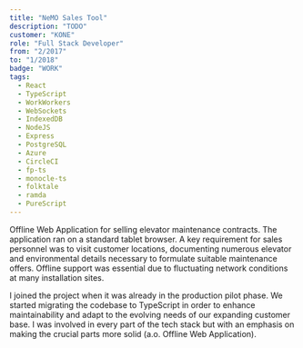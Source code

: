 ```yaml
---
title: "NeMO Sales Tool"
description: "TODO"
customer: "KONE"
role: "Full Stack Developer"
from: "2/2017"
to: "1/2018"
badge: "WORK"
tags:
  - React
  - TypeScript
  - WorkWorkers
  - WebSockets
  - IndexedDB
  - NodeJS
  - Express
  - PostgreSQL
  - Azure
  - CircleCI
  - fp-ts
  - monocle-ts
  - folktale
  - ramda
  - PureScript
---
```

Offline Web Application for selling elevator maintenance contracts. The application ran on a standard tablet browser. A key requirement for sales personnel was to visit customer locations, documenting numerous elevator and environmental details necessary to formulate suitable maintenance offers. Offline support was essential due to fluctuating network conditions at many installation sites.

I joined the project when it was already in the production pilot phase. We started migrating the codebase to TypeScript in order to enhance maintainability and adapt to the evolving needs of our expanding customer base. I was involved in every part of the tech stack but with an emphasis on making the crucial parts more solid (a.o. Offline Web Application). 
